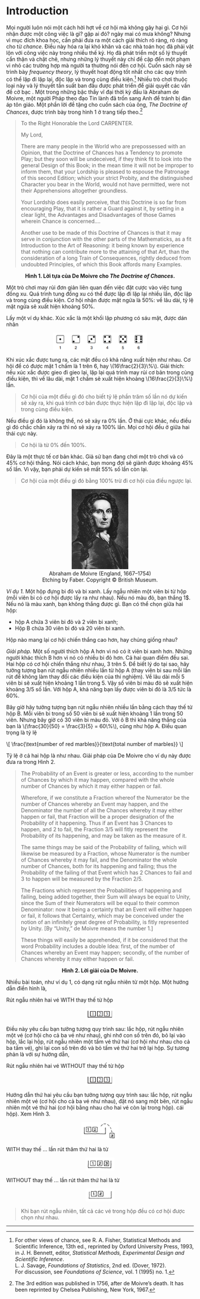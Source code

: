# Introduction

Mọi người luôn nói một cách hời hợt về cơ hội mà không gây hại gì. Cơ hội nhận được một công việc là gì? gặp ai đó? ngày mai có mưa không? Nhưng vì mục đích khoa học, cần phải đưa ra một cách giải thích rõ ràng, rõ ràng cho từ _chance_. Điều này hóa ra lại khó khăn và các nhà toán học đã phải vật lộn với công việc này trong nhiều thế kỷ. Họ đã phát triển một số lý thuyết cẩn thận và chặt chẽ, nhưng những lý thuyết này chỉ đề cập đến một phạm vi nhỏ các trường hợp mà người ta thường nói đến cơ hội. Cuốn sách này sẽ trình bày _frequency theory_, lý thuyết hoạt động tốt nhất cho các quy trình có thể lặp đi lặp lại, độc lập và trong cùng điều kiện.[^1] Nhiều trò chơi thuộc loại này và lý thuyết tần suất ban đầu được phát triển để giải quyết các vấn đề cờ bạc . Một trong những bậc thầy vĩ đại thời kỳ đầu là Abraham de Moivre, một người Pháp theo đạo Tin lành đã trốn sang Anh để tránh bị đàn áp tôn giáo. Một phần lời đề tặng cho cuốn sách của ông, _The Doctrine of Chances_, được trình bày trong hình 1 ở trang tiếp theo.[^2]

> To the Right Honorable the
> Lord CARPENTER.
>
> My Lord,
>
> There are many people in the World who are prepossessed with an Opinion, that the Doctrine of Chances has a Tendency to promote Play; but they soon will be undeceived, if they think fit to look into the general Design of this Book; in the mean time it will not be improper to inform them, that your Lordship is pleased to espouse the Patronage of this second Edition; which your strict Probity, and the distinguished Character you bear in the World, would not have permitted, were not their Apprehensions altogether groundless.
>
> Your Lordship does easily perceive, that this Doctrine is so far from encouraging Play, that it is rather a Guard against it, by setting in a clear light, the Advantages and Disadvantages of those Games wherein Chance is concerned....
>
> Another use to be made of this Doctrine of Chances is that it may serve in conjunction with the other parts of the Mathematicks, as a fit Introduction to the Art of Reasoning: it being known by experience that nothing can contribute more to the attaining of that Art, than the consideration of a long Train of Consequences, rightly deduced from undoubted Principles, of which this Book affords many Examples.

**<center>Hình 1. Lời tựa của De Moivre cho _The Doctrine of Chances_.</center>**

Một trò chơi may rủi đơn giản liên quan đến việc đặt cược vào việc tung đồng xu. Quá trình tung đồng xu có thể được lặp đi lặp lại nhiều lần, độc lập và trong cùng điều kiện. Cơ hội nhận được mặt ngửa là 50%: về lâu dài, tỷ lệ mặt ngửa sẽ xuất hiện khoảng 50%.

Lấy một ví dụ khác. Xúc xắc là một khối lập phương có sáu mặt, được dán nhãn

<center><img src="dice.png" width="50%" height="auto"></center>

Khi xúc xắc được tung ra, các mặt đều có khả năng xuất hiện như nhau. Cơ hội để có được mặt 1 chấm là 1 trên 6, hay \\(16\frac{2}{3}\\%\\). Giải thích: nếu xúc xắc được gieo đi gieo lại, lặp lại quá trình may rủi cơ bản trong cùng điều kiện, thì về lâu dài, mặt 1 chấm sẽ xuất hiện khoảng \\(16\frac{2}{3}\\%\\) lần.

> Cơ hội của một điều gì đó cho biết tỷ lệ phần trăm số lần nó dự kiến sẽ xảy ra, khi quá trình cơ bản được thực hiện lặp đi lặp lại, độc lập và trong cùng điều kiện.

Nếu điều gì đó là không thể, nó sẽ xảy ra 0% lần. Ở thái cực khác, nếu điều gì đó chắc chắn xảy ra thì nó sẽ xảy ra 100% lần. Mọi cơ hội đều ở giữa hai thái cực này.

> Cơ hội là từ 0% đến 100%.

Đây là một thực tế cơ bản khác. Giả sử bạn đang chơi một trò chơi và có 45% cơ hội thắng. Nói cách khác, bạn mong đợi sẽ giành được khoảng 45% số lần. Vì vậy, bạn phải dự kiến sẽ mất 55% số lần còn lại.

> Cơ hội của một điều gì đó bằng 100% trừ đi cơ hội của điều ngược lại.

<center><img src="Moivre.jpg" width="30%" height="auto"></center>

<center>Abraham de Moivre (England, 1667–1754)<br>Etching by Faber. Copyright © British Museum.</center>

_Ví dụ 1._ Một hộp đựng bi đỏ và bi xanh. Lấy ngẫu nhiên một viên bi từ hộp (mỗi viên bi có cơ hội được lấy ra như nhau). Nếu nó màu đỏ, bạn thắng 1$. Nếu nó là màu xanh, bạn không thắng được gì. Bạn có thể chọn giữa hai hộp:

- hộp A chứa 3 viên bi đỏ và 2 viên bi xanh;
- Hộp B chứa 30 viên bi đỏ và 20 viên bi xanh.

Hộp nào mang lại cơ hội chiến thắng cao hơn, hay chúng giống nhau?

_Giải pháp._ Một số người thích hộp A hơn vì nó có ít viên bi xanh hơn. Những người khác thích B hơn vì nó có nhiều bi đỏ hơn. Cả hai quan điểm đều sai. Hai hộp có cơ hội chiến thắng như nhau, 3 trên 5. Để biết lý do tại sao, hãy tưởng tượng bạn rút ngẫu nhiên nhiều lần từ hộp A (thay viên bi sau mỗi lần rút để không làm thay đổi các điều kiện của thí nghiệm). Về lâu dài mỗi 5 viên bi sẽ xuất hiện khoảng 1 lần trong 5. Vậy số viên bi màu đỏ sẽ xuất hiện khoảng 3/5 số lần. Với hộp A, khả năng bạn lấy được viên bi đỏ là 3/5 tức là 60%.

Bây giờ hãy tưởng tượng bạn rút ngẫu nhiên nhiều lần bằng cách thay thế từ hộp B. Mỗi viên bi trong số 50 viên bi sẽ xuất hiện khoảng 1 lần trong 50 viên. Nhưng bây giờ có 30 viên bi màu đỏ. Với ô B thì khả năng thắng của bạn là \\(\frac{30}{50} = \frac{3}{5} = 60\\%\\), cũng như hộp A. Điều quan trọng là tỷ lệ

\\[
\frac{\text{number of red marbles}}{\text{total number of marbles}}
\\]

Tỷ lệ ở cả hai hộp là như nhau. Giải pháp của De Moivre cho ví dụ này được đưa ra trong Hình 2.

> The Probability of an Event is greater or less, according to the number of Chances by which it may happen, compared with the whole number of Chances by which it may either happen or fail.
>
> Wherefore, if we constitute a Fraction whereof the Numerator be the number of Chances whereby an Event may happen, and the Denominator the number of all the Chances whereby it may either happen or fail, that Fraction will be a proper designation of the Probability of it happening. Thus if an Event has 3 Chances to happen, and 2 to fail, the Fraction 3/5 will fitly represent the Probability of its happening, and may be taken as the measure of it.
>
> The same things may be said of the Probability of failing, which will likewise be measured by a Fraction, whose Numerator is the number of Chances whereby it may fail, and the Denominator the whole number of Chances, both for its happening and failing; thus the Probability of the failing of that Event which has 2 Chances to fail and 3 to happen will be measured by the Fraction 2/5.
>
> The Fractions which represent the Probabilities of happening and failing, being added together, their Sum will always be equal to Unity, since the Sum of their Numerators will be equal to their common Denominator: now it being a certainty that an Event will either happen or fail, it follows that Certainty, which may be conceived under the notion of an infinitely great degree of Probability, is fitly represented by Unity. [By “Unity,” de Moivre means the number 1.]
>
> These things will easily be apprehended, if it be considered that the word Probability includes a double Idea: first, of the number of Chances whereby an Event may happen; secondly, of the number of Chances whereby it may either happen or fail.

**<center>Hình 2. Lời giải của De Moivre.</center>**

Nhiều bài toán, như ví dụ 1, có dạng rút ngẫu nhiên từ một hộp. Một hướng dẫn điển hình là,

Rút ngẫu nhiên hai vé WITH thay thế từ hộp

<center><img src="box.png" width="15%" height="auto"></center>

Điều này yêu cầu bạn tưởng tượng quy trình sau: lắc hộp, rút ngẫu nhiên một vé (cơ hội cho cả ba vé như nhau), ghi nhớ con số trên đó, bỏ lại vào hộp, lắc lại hộp, rút ngẫu nhiên một tấm vé thứ hai (cơ hội như nhau cho cả ba tấm vé), ghi lại con số trên đó và bỏ tấm vé thứ hai trở lại hộp. Sự tương phản là với sự hướng dẫn,

Rút ngẫu nhiên hai vé WITHOUT thay thế từ hộp

<center><img src="box.png" width="15%" height="auto"></center>

Hướng dẫn thứ hai yêu cầu bạn tưởng tượng quy trình sau: lắc hộp, rút ngẫu nhiên một vé (cơ hội cho cả ba vé như nhau), đặt nó sang một bên, rút ngẫu nhiên một vé thứ hai (cơ hội bằng nhau cho hai vé còn lại trong hộp). cái hộp). Xem Hình 3.

<center><img src="fig3_1.png" width="20%" height="auto"></center>

WITH thay thế ... lần rút thăm thứ hai là từ

<center><img src="fig3_2.png" width="15%" height="auto"></center>

WITHOUT thay thế ... lần rút thăm thứ hai là từ

<center><img src="fig3_3.png" width="15%" height="auto"></center>

> Khi bạn rút ngẫu nhiên, tất cả các vé trong hộp đều có cơ hội được chọn như nhau.

---

[^1]: For other views of chance, see R. A. Fisher, Statistical Methods and Scientific Inference, 13th ed., reprinted by Oxford University Press, 1993, in J. H. Bennett, editor, _Statistical Methods, Experimental Design and Scientific Inference_.\
    L. J. Savage, _Foundations of Statistics_, 2nd ed. (Dover, 1972).\
    For discussion, see _Foundations of Science_, vol. 1 (1995) no. 1.

[^2]: The 3rd edition was published in 1756, after de Moivre’s death. It has been reprinted by Chelsea Publishing, New York, 1967.
